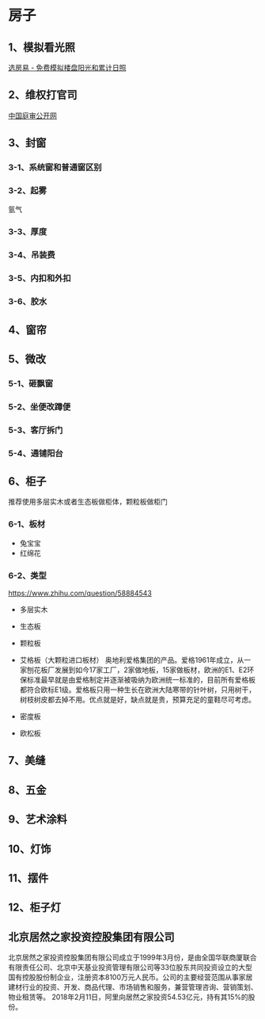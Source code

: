 # 房子


## 1、模拟看光照
[选房易 - 免费模拟楼盘阳光和累计日照](https://xuanfangyi.com/)

## 2、维权打官司
[中国庭审公开网](http://tingshen.court.gov.cn/)

## 3、封窗
### 3-1、系统窗和普通窗区别

### 3-2、起雾
氩气

### 3-3、厚度

### 3-4、吊装费

### 3-5、内扣和外扣

### 3-6、胶水


## 4、窗帘

## 5、微改

### 5-1、砸飘窗

### 5-2、坐便改蹲便

### 5-3、客厅拆门

### 5-4、通铺阳台

## 6、柜子
推荐使用多层实木或者生态板做柜体，颗粒板做柜门

### 6-1、板材
- 兔宝宝
- 红绵花

### 6-2、类型
https://www.zhihu.com/question/58884543

- 多层实木
- 生态板
- 颗粒板
- 艾格板（大颗粒进口板材）
奥地利爱格集团的产品。爱格1961年成立，从一家刨花板厂发展到如今17家工厂，2家做地板，15家做板材，欧洲的E1、E2环保标准最早就是由爱格制定并逐渐被吸纳为欧洲统一标准的，目前所有爱格板都符合欧标E1级。爱格板只用一种生长在欧洲大陆寒带的针叶树，只用树干，树枝树皮都去掉不用。优点就是好，缺点就是贵，预算充足的童鞋尽可考虑。

- 密度板
- 欧松板

## 7、美缝

## 8、五金

## 9、艺术涂料

## 10、灯饰

## 11、摆件

## 12、柜子灯


## 北京居然之家投资控股集团有限公司
北京居然之家投资控股集团有限公司成立于1999年3月份，是由全国华联商厦联合有限责任公司、北京中天基业投资管理有限公司等33位股东共同投资设立的大型国有控股股份制企业，注册资本8100万元人民币。公司的主要经营范围从事家居建材行业的投资、开发、商品代理、市场销售和服务，兼营管理咨询、营销策划、物业租赁等。
2018年2月11日，阿里向居然之家投资54.53亿元，持有其15%的股份。

